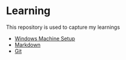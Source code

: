# Learning
This repository is used to capture my learnings

* [Windows Machine Setup](./WINDOWS_MACHINE_SETUP.md)
* [Markdown](MARKDOWN.md)
* [Git](GIT.md)
